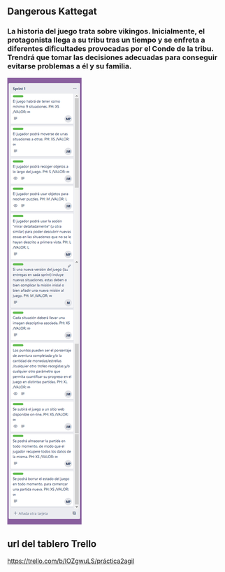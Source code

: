 ## Dangerous Kattegat

### La historia del juego trata sobre vikingos. Inicialmente, el protagonista llega a su tribu tras un tiempo y se enfreta a diferentes dificultades provocadas por el Conde de la tribu. Trendrá que tomar las decisiones adecuadas para conseguir evitarse problemas a él y su familia. 


![Captura Trello](/Trello/Product_Backlog_Sprint1.jpg)


## url del tablero Trello 

https://trello.com/b/lOZgwuLS/práctica2agil
